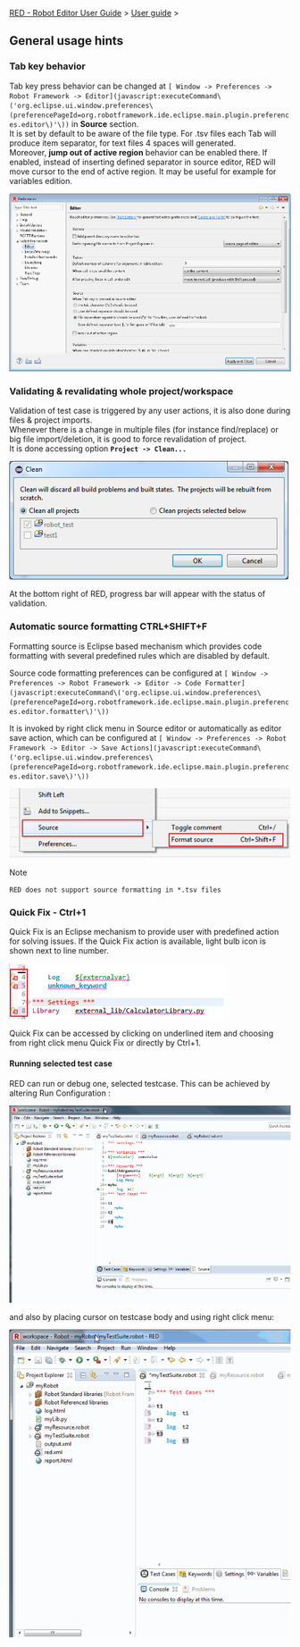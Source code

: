 [RED - Robot Editor User Guide](http://nokia.github.io/RED/help/index.md) >
[User guide](http://nokia.github.io/RED/help/user_guide/user_guide.md) >

## General usage hints

### Tab key behavior

Tab key press behavior can be changed at `[ Window -> Preferences -> Robot
Framework ->
Editor](javascript:executeCommand\('org.eclipse.ui.window.preferences\(preferencePageId=org.robotframework.ide.eclipse.main.plugin.preferences.editor\)'\))`
in **Source** section.  
It is set by default to be aware of the file type. For .tsv files each Tab
will produce item separator, for text files 4 spaces will generated.  
Moreover, **jump out of active region** behavior can be enabled there. If
enabled, instead of inserting defined separator in source editor, RED will
move cursor to the end of active region. It may be useful for example for
variables edition.  
  
![](images/tab_behaviour.png)  
  

### Validating & revalidating whole project/workspace

Validation of test case is triggered by any user actions, it is also done
during files & project imports.  
Whenever there is a change in multiple files (for instance find/replace) or
big file import/deletion, it is good to force revalidation of project.  
It is done accessing option **`Project -> Clean...`**  
  
![](images/gen_1.png)  
  
At the bottom right of RED, progress bar will appear with the status of
validation.  

### Automatic source formatting CTRL+SHIFT+F

Formatting source is Eclipse based mechanism which provides code formatting
with several predefined rules which are disabled by default.  

Source code formatting preferences can be configured at `[ Window ->
Preferences -> Robot Framework -> Editor -> Code
Formatter](javascript:executeCommand\('org.eclipse.ui.window.preferences\(preferencePageId=org.robotframework.ide.eclipse.main.plugin.preferences.editor.formatter\)'\))`

It is invoked by right click menu in Source editor or automatically as editor
save action, which can be configured at `[ Window -> Preferences -> Robot
Framework -> Editor -> Save
Actions](javascript:executeCommand\('org.eclipse.ui.window.preferences\(preferencePageId=org.robotframework.ide.eclipse.main.plugin.preferences.editor.save\)'\))`  

  
  
![](images/gen_5.png)  
  

Note

    RED does not support source formatting in *.tsv files 

### Quick Fix - Ctrl+1

Quick Fix is an Eclipse mechanism to provide user with predefined action for
solving issues. If the Quick Fix action is available, light bulb icon is shown
next to line number.  
  
![](images/gen_6.png)  
  
Quick Fix can be accessed by clicking on underlined item and choosing from
right click menu Quick Fix or directly by Ctrl+1.

#### Running selected test case

RED can run or debug one, selected testcase. This can be achieved by altering
Run Configuration :  
  
![](images/run-selected.gif)  
  
and also by placing cursor on testcase body and using right click menu:  
  
![](images/run-selected-editors.gif)  
  

